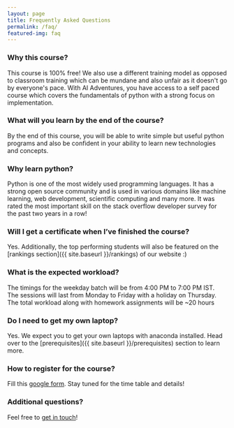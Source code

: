 ```yaml
---
layout: page
title: Frequently Asked Questions
permalink: /faq/
featured-img: faq
---
```


### Why this course?
This course is 100% free! We also use a different training model as opposed to classroom training which can be mundane and also unfair as it doesn't go by everyone's pace. With AI Adventures, you have access to a self paced course which covers the fundamentals of python with a strong focus on implementation. 

### What will you learn by the end of the course?
By the end of this course, you will be able to write simple but useful python programs and also be confident in your ability to learn new technologies and concepts.

### Why learn python?
Python is one of the most widely used programming languages. It has a strong open source community and is used in various domains like machine learning, web development, scientific computing and many more. It was rated the most important skill on the stack overflow developer survey for the past two years in a row! 

### Will I get a certificate when I’ve finished the course?
Yes. Additionally, the top performing students will also be featured on the [rankings section]({{ site.baseurl }}/rankings) of our website :)

### What is the expected workload?
The timings for the weekday batch will be from 4:00 PM to 7:00 PM IST. The sessions will last from Monday to Friday with a holiday on Thursday. The total workload along with homework assignments will be ~20 hours 

### Do I need to get my own laptop?
Yes. We expect you to get your own laptops with anaconda installed. Head over to the [prerequisites]({{ site.baseurl }}/prerequisites) section to learn more.

### How to register for the course?
Fill this [google form](redirects/registration_form.html). Stay tuned for the time table and details! 

### Additional questions?
Feel free to [get in touch](https://aiadventures.in/contact-us/)!
